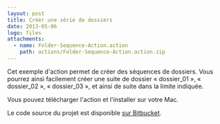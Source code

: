 ```yaml
---
layout: post
title: Créer une série de dossiers
date: 2013-05-06
logo: files
attachments: 
  - name: Folder-Sequence-Action.action
    path: actions/Folder-Sequence-Action.action.zip
---
```


Cet exemple d'action permet de créer des séquences de dossiers. 
Vous pourrez ainsi facilement créer une suite de dossier « dossier_01 », 
« dossier_02 », « dossier_03 », et ainsi de suite dans la limite indiquée.

Vous pouvez télécharger l'action et l'installer sur votre Mac.

Le code source du projet est disponible [sur Bitbucket][git].



[git]: https://bitbucket.org/sgintech/automator-actionfoldersequence


